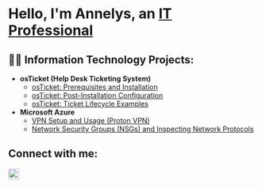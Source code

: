 <h1>Hello, I'm Annelys, an <a href="https://linkedin.com/in/annelys-rmarte">IT Professional</a></h1>

<h2>👨‍💻 Information Technology Projects:</h2>

- <b>osTicket (Help Desk Ticketing System)</b>
  - [osTicket: Prerequisites and Installation](https://github.com/Annelys08/osticket-prereqs)
  - [osTicket: Post-Installation Configuration](https://github.com/Annelys08/post-install-config)
  - [osTicket: Ticket Lifecycle Examples](https://github.com/Annelys08/ticket-lifecycle)
- <b>Microsoft Azure</b>
  - [VPN Setup and Usage (Proton VPN)](https://github.com/Annelys08/vpn-setup)
  - [Network Security Groups (NSGs) and Inspecting Network Protocols](https://github.com/Annelys08/azure-network-protocols)

<h2>Connect with me:</h2>

[<img align="left" alt="Josh | LinkedIn" width="22px" src="https://cdn.jsdelivr.net/npm/simple-icons@v3/icons/linkedin.svg" />][linkedin]

[linkedin]: https://linkedin.com/in/annelys-rmarte
